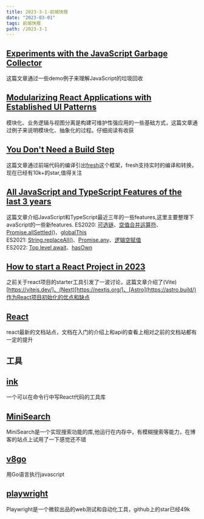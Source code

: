 ```yaml
---
title: 2023-3-1-前端快报
date: "2023-03-01"  
tags: 前端快报
path: /2023-3-1
---
```


## [Experiments with the JavaScript Garbage Collector](https://dev.to/codux/experiments-with-the-javascript-garbage-collector-2ae3)  
这篇文章通过一些demo例子来理解JavaScript的垃圾回收

## [Modularizing React Applications with Established UI Patterns](https://martinfowler.com/articles/modularizing-react-apps.html)  
模块化、业务逻辑与视图分离是构建可维护性强应用的一些基础方式，这篇文章通过例子来说明模块化、抽象化的过程。仔细阅读有收获 

## [You Don't Need a Build Step](https://deno.com/blog/you-dont-need-a-build-step)  
这篇文章通过前端代码的编译引出[fresh](https://fresh.deno.dev/)这个框架，fresh支持实时的编译和转换，现在已经有10k+的star,值得关注

## [All JavaScript and TypeScript Features of the last 3 years](https://betterprogramming.pub/all-javascript-and-typescript-features-of-the-last-3-years-629c57e73e42)  
这篇文章介绍JavaScript和TypeScript最近三年的一些features,这里主要整理下avaScript的一些新features.
ES2020: [可选链](https://developer.mozilla.org/zh-CN/docs/Web/JavaScript/Reference/Operators/Optional_chaining)、[空值合并运算符](https://developer.mozilla.org/zh-CN/docs/Web/JavaScript/Reference/Operators/Nullish_coalescing)、[Promise.allSettled()](https://developer.mozilla.org/zh-CN/docs/Web/JavaScript/Reference/Global_Objects/Promise/allSettled)、[globalThis](https://developer.mozilla.org/zh-CN/docs/Web/JavaScript/Reference/Global_Objects/globalThis)  
ES2021: [String.replaceAll()](https://developer.mozilla.org/zh-CN/docs/Web/JavaScript/Reference/Global_Objects/String/replaceAll)、[Promise.any](https://developer.mozilla.org/zh-CN/docs/Web/JavaScript/Reference/Global_Objects/Promise/any)、[逻辑空赋值](https://developer.mozilla.org/zh-CN/docs/Web/JavaScript/Reference/Operators/Nullish_coalescing_assignment)  
ES2022: [Top level await](https://developer.mozilla.org/zh-CN/docs/Web/JavaScript/Reference/Operators/await#%E5%9C%A8%E9%A1%B6%E5%B1%82%E4%BD%BF%E7%94%A8_await)、[hasOwn](https://developer.mozilla.org/zh-CN/docs/Web/JavaScript/Reference/Global_Objects/Object/hasOwn)

## [How to start a React Project in 2023](https://www.robinwieruch.de/react-starter/)  
之前关于react项目的starter工具引发了一波讨论，这篇文章介绍了(Vite)[https://vitejs.dev/]、(Next)[https://nextjs.org/]、[Astro](https://astro.build/)作为React项目初始化的优点和缺点

## [React](https://react.dev/)  
react最新的文档站点，文档在入门的介绍上和api的查看上相对之前的文档站都有一定的提升


## 工具

## [ink](https://github.com/vadimdemedes/ink)  
一个可以在命令行中写React代码的工具库

## [MiniSearch](https://github.com/lucaong/minisearch)
MiniSearch是一个实现搜索功能的库,他运行在内存中，有模糊搜索等能力，在博客的站点上试用了一下感觉还不错

## [v8go](https://github.com/rogchap/v8go)  
用Go语言执行javascript

## [playwright](https://github.com/microsoft/playwright)
Playwright是一个微软出品的web测试和自动化工具，github上的star已经49k













